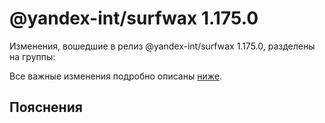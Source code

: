 # @yandex-int/surfwax 1.175.0

<!-- ЧЕЛОВЕЧЕСКОЕ ВСТУПЛЕНИЕ -->

Изменения, вошедшие в релиз @yandex-int/surfwax 1.175.0, разделены на группы:

Все важные изменения подробно описаны [ниже](#Пояснения).

## Пояснения

